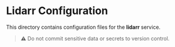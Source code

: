 # Lidarr Configuration

This directory contains configuration files for the **lidarr** service.

> ⚠️ Do not commit sensitive data or secrets to version control.


